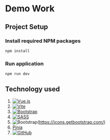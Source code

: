 # Demo Work

## Project Setup

### Install required NPM packages

```bash
npm install
```

### Run application

```bash
npm run dev
```

## Technology used

1. [![Vue.js](https://img.shields.io/badge/vuejs-%2335495e.svg?style=for-the-badge&logo=vuedotjs&logoColor=%234FC08D)](https://vitejs.dev/)
2. [![Vite](https://img.shields.io/badge/vite-%23646CFF.svg?style=for-the-badge&logo=vite&logoColor=white)](https://vitejs.dev/)
3. [![Bootstrap](https://img.shields.io/badge/bootstrap-%238511FA.svg?style=for-the-badge&logo=bootstrap&logoColor=white)](https://getbootstrap.com/docs/5.3/getting-started/introduction/)
4. [![SASS](https://img.shields.io/badge/SASS-hotpink.svg?style=for-the-badge&logo=SASS&logoColor=white)](https://sass-lang.com/)
5. ![Bootstrap](https://img.shields.io/badge/bootstrap-%238511FA.svg?style=for-the-badge&logo=bootstrap&logoColor=white)(https://icons.getbootstrap.com/)
6. [Pinia](https://pinia.vuejs.org/)
7. [![GitHub](https://img.shields.io/badge/github-%23121011.svg?style=for-the-badge&logo=github&logoColor=white)](https://git-scm.com/)



